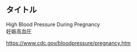 ## タイトル
High Blood Pressure During Pregnancy  
妊娠高血圧

https://www.cdc.gov/bloodpressure/pregnancy.htm
